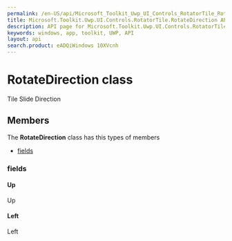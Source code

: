 ```yaml
---
permalink: /en-US/api/Microsoft_Toolkit_Uwp_UI_Controls_RotatorTile_RotateDirection.htm
title: Microsoft.Toolkit.Uwp.UI.Controls.RotatorTile.RotateDirection API 
description: API page for Microsoft.Toolkit.Uwp.UI.Controls.RotatorTile.RotateDirection
keywords: windows, app, toolkit, UWP, API
layout: api
search.product: eADQiWindows 10XVcnh
---
```



# RotateDirection class

Tile Slide Direction

## Members

The **RotateDirection** class has this types of members

* [fields](#fields)

### fields

#### Up

Up



#### Left

Left



